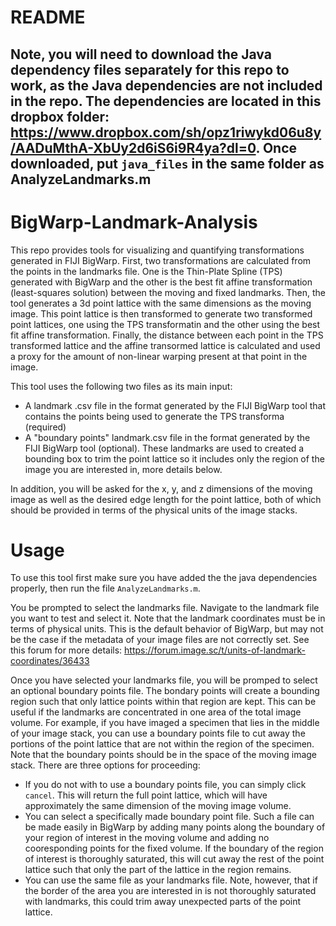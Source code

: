 # README
## Note, you will need to download the Java dependency files separately for this repo to work, as the Java dependencies are not included in the repo. The dependencies are located in this dropbox folder: https://www.dropbox.com/sh/opz1riwykd06u8y/AADuMthA-XbUy2d6iS6i9R4ya?dl=0. Once downloaded, put `java_files` in the same folder as AnalyzeLandmarks.m

# BigWarp-Landmark-Analysis
This repo provides tools for visualizing and quantifying transformations generated in FIJI BigWarp. First, two transformations are calculated from the points in the landmarks file. One is the Thin-Plate Spline (TPS) generated with BigWarp and the other is the best fit affine transformation (least-squares solution) between the moving and fixed landmarks. Then, the tool generates a 3d point lattice with the same dimensions as the moving image. This point lattice is then transformed to generate two transformed point lattices, one using the TPS transformatin and the other using the best fit affine transformation. Finally, the distance between each point in the TPS transformed lattice and the affine transormed lattice is calculated and used a proxy for the amount of non-linear warping present at that point in the image. 

This tool uses the following two files as its main input:
* A landmark .csv file in the format generated by the FIJI BigWarp tool that contains the points being used to generate the TPS transforma (required)
 * A "boundary points" landmark.csv file in the format generated by the FIJI BigWarp tool (optional). These landmarks are used to created a bounding box to trim the point lattice so it includes only the region of the image you are interested in, more details below.
 
 In addition, you will be asked for the x, y, and z dimensions of the moving image as well as the desired edge length for the point lattice, both of which should be provided in terms of the physical units of the image stacks. 

# Usage
 
To use this tool first make sure you have added the the java dependencies properly, then run the file `AnalyzeLandmarks.m`. 

You be prompted to select the landmarks file. Navigate to the landmark file you want to test and select it. Note that the landmark coordinates must be in terms of physical units. This is the default behavior of BigWarp, but may not be the case if the metadata of your image files are not correctly set. See this forum for more details: https://forum.image.sc/t/units-of-landmark-coordinates/36433

Once you have selected your landmarks file, you will be promped to select an optional boundary points file. The bondary points will create a bounding region such that only lattice points within that region are kept. This can be useful if the landmarks are concentrated in one area of the total image volume. For example, if you have imaged a specimen that lies in the middle of your image stack, you can use a boundary points file to cut away the portions of the point lattice that are not within the region of the specimen. Note that the boundary points should be in the space of the moving image stack. There are three options for proceeding:
* If you do not with to use a boundary points file, you can simply click `cancel`. This will return the full point lattice, which will have approximately the same dimension of the moving image volume.
* You can select a specifically made boundary point file. Such a file can be made easily in BigWarp by adding many points along the boundary of your region of interest in the moving volume and adding no cooresponding points for the fixed volume. If the boundary of the region of interest is thoroughly saturated, this will cut away the rest of the point lattice such that only the part of the lattice in the region remains.
* You can use the same file as your landmarks file. Note, however, that if the border of the area you are interested in is not thoroughly saturated with landmarks, this could trim away unexpected parts of the point lattice.


